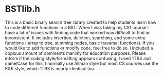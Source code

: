 BSTlib.h
========

This is a basic binary search tree library created to help students learn how to code different functions in a BST. When I was taking my CS1 course I have a lot of issues with finding code that worked was difficult to find or inconsistent. It includes insertion, deletion, searching, and some extra functions ( array to tree, summing nodes, basic traversal functions).  If you would like to add functions or modify code, feel free to do so. I included a copious amount of comments maninly for education purposes. Please inform if the coding style/formatting appears confusing, I used 1TBS and camelCase for this, I normally use Allman style but most CS courses use the K&R style, which 1TBS is nearly identical too.
